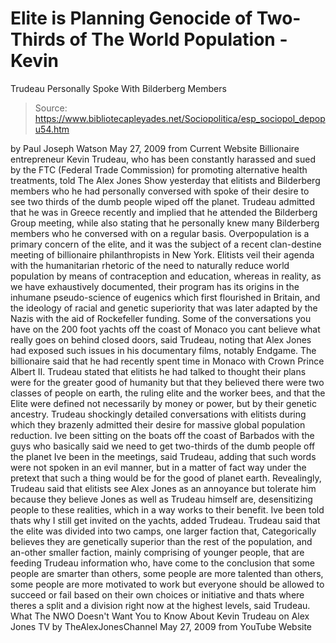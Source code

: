 # Elite is Planning Genocide of Two-Thirds of The World Population - Kevin 
Trudeau Personally Spoke With Bilderberg Members

> Source: https://www.bibliotecapleyades.net/Sociopolitica/esp_sociopol_depopu54.htm

by Paul Joseph Watson
May 27, 2009
from
Current
Website
Billionaire entrepreneur Kevin Trudeau,
who has been constantly harassed and sued by
the FTC (Federal Trade
Commission) for promoting alternative health treatments, told The Alex
Jones Show yesterday that elitists and Bilderberg members who he had
personally conversed with spoke of their desire to see two thirds of the
dumb people wiped off the planet.
Trudeau admitted that he was in Greece recently and implied that he attended
the Bilderberg Group meeting, while also stating that he personally knew
many Bilderberg members who he conversed with on a regular basis.
Overpopulation is a primary concern of the elite, and it was the subject of
a recent clan-destine meeting of billionaire philanthropists in New York.
Elitists veil their agenda with the humanitarian
rhetoric of the need to naturally reduce world population by means of
contraception and education, whereas in reality, as we have exhaustively
documented, their program has its origins in the inhumane pseudo-science of
eugenics which first flourished in Britain, and the ideology of racial and
genetic superiority that was later adapted by the Nazis with the aid of
Rockefeller funding.
Some of the conversations you have on the
200 foot yachts off the coast of Monaco you cant believe what really
goes on behind closed doors, said Trudeau, noting that Alex Jones had
exposed such issues in his documentary films, notably Endgame.
The billionaire said that he had recently spent
time in Monaco with Crown Prince Albert II.
Trudeau stated that elitists he had talked to
thought their plans were for the greater good of humanity but that they
believed there were two classes of people on earth, the ruling elite and the
worker bees, and that
the Elite were defined not necessarily by money or
power, but by their genetic ancestry.
Trudeau shockingly detailed conversations with elitists during which they
brazenly admitted their desire for massive global population reduction.
Ive been sitting on the boats off the
coast of Barbados with the guys who basically said we need to get
two-thirds of the dumb people off the planet Ive been in the
meetings, said Trudeau, adding that such words were not spoken in an
evil manner, but in a matter of fact way under the pretext that such a
thing would be for the good of planet earth.
Revealingly, Trudeau said that elitists see Alex
Jones as an annoyance but tolerate him because they believe Jones as well as
Trudeau himself are, desensitizing people to these realities, which in a
way works to their benefit.
Ive been told thats why I still get
invited on the yachts, added Trudeau.
Trudeau said that the elite was divided into two
camps, one larger faction that,
Categorically believes they are genetically
superior than the rest of the population, and an-other smaller faction,
mainly comprising of younger people, that are feeding Trudeau
information who, have come to the conclusion that some people are
smarter than others, some people are more talented than others, some
people are more motivated to work
but everyone should be allowed to
succeed or fail based on their own choices or initiative
and thats
where theres a split and a division right now at the highest levels,
said Trudeau.
What The NWO Doesn't Want You to Know About
Kevin Trudeau on Alex Jones TV
by
TheAlexJonesChannel
May 27, 2009
from
YouTube Website
